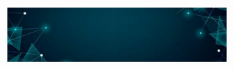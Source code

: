 ![masterlogo](https://github.com/Hassan-Muhammad-Yousuf/Hassan-Muhammad-Yousuf/blob/main/Github%20Banner.gif)

